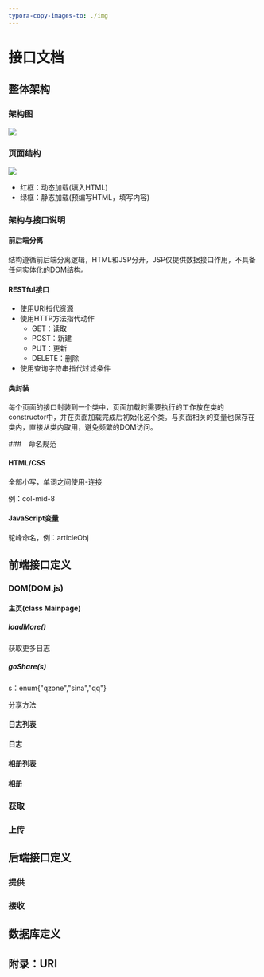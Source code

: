 ```yaml
---
typora-copy-images-to: ./img
---
```


# 接口文档

## 整体架构

### 架构图

![](img/HTML.png)

### 页面结构

![](img/Screenshot_20190614_152701.png)

- 红框：动态加载(填入HTML)
- 绿框：静态加载(预编写HTML，填写内容)

### 架构与接口说明

#### 前后端分离

结构遵循前后端分离逻辑，HTML和JSP分开，JSP仅提供数据接口作用，不具备任何实体化的DOM结构。

#### RESTful接口

- 使用URI指代资源
- 使用HTTP方法指代动作
  - GET：读取
  - POST：新建
  - PUT：更新
  - DELETE：删除
- 使用查询字符串指代过滤条件

#### 类封装

每个页面的接口封装到一个类中，页面加载时需要执行的工作放在类的constructor中，并在页面加载完成后初始化这个类。与页面相关的变量也保存在类内，直接从类内取用，避免频繁的DOM访问。

###　命名规范

#### HTML/CSS

全部小写，单词之间使用-连接

例：col-mid-8

#### JavaScript变量

驼峰命名，例：articleObj



## 前端接口定义

### DOM(DOM.js)

#### 主页(class Mainpage)

##### loadMore()

获取更多日志

##### goShare(s)

s：enum{"qzone","sina","qq"}

分享方法

#### 日志列表



#### 日志



#### 相册列表



#### 相册





### 获取



### 上传



## 后端接口定义

### 提供



### 接收

## 数据库定义



## 附录：URI

 